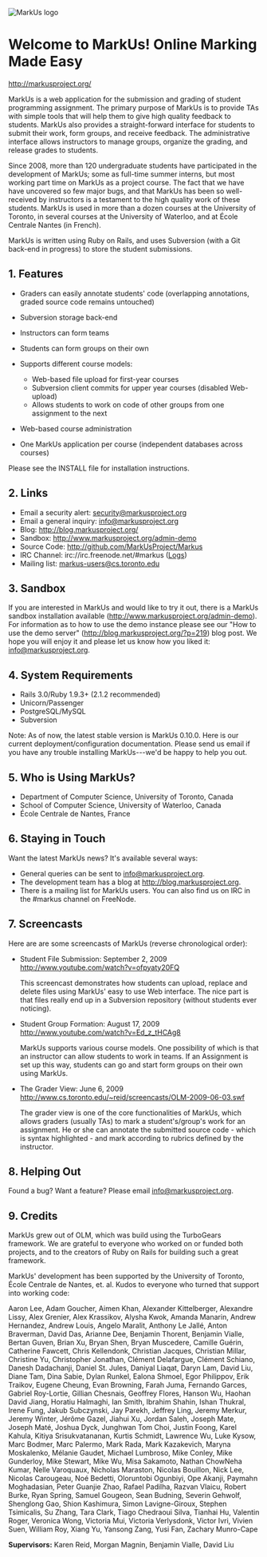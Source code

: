 ![MarkUs logo](http://markusproject.org/markus_logo_big.png)

Welcome to MarkUs! Online Marking Made Easy
===========================================

http://markusproject.org/

MarkUs is a web application for the submission and grading of student programming assignment. The primary purpose of MarkUs is to provide TAs with simple tools that will help them to give high quality feedback to students. MarkUs also provides a straight-forward interface for students to submit their work, form groups, and receive feedback. The administrative interface allows instructors to manage groups, organize the grading, and release grades to students.

Since 2008, more than 120 undergraduate students have participated in the development of MarkUs; some as full-time summer interns, but most working part time on MarkUs as a project course. The fact that we have have uncovered so few major bugs, and that MarkUs has been so well-received by instructors is a testament to the high quality work of these students. MarkUs is used in more than a dozen courses at the University of Toronto, in several courses at the University of Waterloo, and at École Centrale Nantes (in French).

MarkUs is written using Ruby on Rails, and uses Subversion (with a Git back-end in progress) to store the student submissions. 


## 1. Features

- Graders can easily annotate students' code (overlapping annotations, graded source code remains untouched)
- Subversion storage back-end
- Instructors can form teams
- Students can form groups on their own
- Supports different course models:

  - Web-based file upload for first-year courses
  - Subversion client commits for upper year courses (disabled Web-upload)
  - Allows students to work on code of other groups from one assignment to the next

- Web-based course administration
- One MarkUs application per course (independent databases across courses)

Please see the INSTALL file for installation instructions.


## 2. Links

- Email a security alert: <security@markusproject.org>
- Email a general inquiry: <info@markusproject.org>
- Blog: http://blog.markusproject.org/
- Sandbox: http://www.markusproject.org/admin-demo
- Source Code: http://github.com/MarkUsProject/Markus
- IRC Channel: irc://irc.freenode.net/#markus ([Logs](http://www.markusproject.org/irc/))
- Mailing list: <markus-users@cs.toronto.edu>


## 3. Sandbox

If you are interested in MarkUs and would like to try it out, there is a MarkUs sandbox installation available (http://www.markusproject.org/admin-demo). For information as to how to use the demo instance please see our "How to use the demo server" (http://blog.markusproject.org/?p=219) blog post. We hope you will enjoy it and please let us know how you liked it: info@markusproject.org.


## 4. System Requirements

- Rails 3.0/Ruby 1.9.3+ (2.1.2 recommended)
- Unicorn/Passenger
- PostgreSQL/MySQL
- Subversion

Note: As of now, the latest stable version is MarkUs 0.10.0. Here is our current
deployment/configuration documentation. Please send us email if you have any
trouble installing MarkUs---we'd be happy to help you out.


## 5. Who is Using MarkUs?

- Department of Computer Science, University of Toronto, Canada
- School of Computer Science, University of Waterloo, Canada
- École Centrale de Nantes, France


## 6. Staying in Touch

Want the latest MarkUs news? It's available several ways:

* General queries can be sent to <info@markusproject.org>.
* The development team has a blog at http://blog.markusproject.org.
* There is a mailing list for MarkUs users. You can also find us on IRC in the #markus channel on FreeNode.


## 7. Screencasts

Here are are some screencasts of MarkUs (reverse chronological order):

- Student File Submission: September 2, 2009 http://www.youtube.com/watch?v=ofpyaty20FQ

  This screencast demonstrates how students can upload, replace and delete
  files using MarkUs' easy to use Web interface. The nice part is that files
  really end up in a Subversion repository (without students ever noticing).

- Student Group Formation: August 17, 2009 http://www.youtube.com/watch?v=Ed_z_tHCAg8

  MarkUs supports various course models. One possibility of which is that an
  instructor can allow students to work in teams. If an Assignment is set up
  this way, students can go and start form groups on their own using MarkUs.

- The Grader View: June 6, 2009 http://www.cs.toronto.edu/~reid/screencasts/OLM-2009-06-03.swf

  The grader view is one of the core functionalities of MarkUs, which allows
  graders (usually TAs) to mark a student's/group's work for an assignment. He
  or she can annotate the submitted source code - which is syntax highlighted -
  and mark according to rubrics defined by the instructor.


## 8. Helping Out

Found a bug? Want a feature? Please email <info@markusproject.org>.


## 9. Credits

MarkUs grew out of OLM, which was build using the TurboGears framework. We are
grateful to everyone who worked on or funded both projects, and to the creators
of Ruby on Rails for building such a great framework.

MarkUs' development has been supported by the University of Toronto, École
Centrale de Nantes, et. al. Kudos to everyone who turned that support into
working code:

Aaron Lee, Adam Goucher, Aimen Khan, Alexander Kittelberger, Alexandre Lissy, Alex Grenier, Alex Krassikov, Alysha Kwok, Amanda Manarin, Andrew Hernandez, Andrew Louis, Angelo Maralit, Anthony Le Jallé, Anton Braverman, David Das, Arianne Dee, Benjamin Thorent, Benjamin Vialle, Bertan Guven, Brian Xu, Bryan Shen, Bryan Muscedere, Camille Guérin, Catherine Fawcett, Chris Kellendonk, Christian Jacques, Christian Millar, Christine Yu, Christopher Jonathan, Clément Delafargue, Clément Schiano, Danesh Dadachanji, Daniel St. Jules, Daniyal Liaqat, Daryn Lam, David Liu, Diane Tam, Dina Sabie, Dylan Runkel, Ealona Shmoel, Egor Philippov, Erik Traikov, Eugene Cheung, Evan Browning, Farah Juma, Fernando Garces, Gabriel Roy-Lortie, Gillian Chesnais, Geoffrey Flores, Hanson Wu, Haohan David Jiang, Horatiu Halmaghi, Ian Smith, Ibrahim Shahin, Ishan Thukral, Irene Fung, Jakub Subczynski, Jay Parekh, Jeffrey Ling, Jeremy Merkur, Jeremy Winter, Jérôme Gazel, Jiahui Xu, Jordan Saleh, Joseph Mate, Joseph Maté, Joshua Dyck, Junghwan Tom Choi, Justin Foong, Karel Kahula, Kitiya Srisukvatananan, Kurtis Schmidt, Lawrence Wu, Luke Kysow, Marc Bodmer, Marc Palermo, Mark Rada, Mark Kazakevich, Maryna Moskalenko, Mélanie Gaudet, Michael Lumbroso, Mike Conley, Mike Gunderloy, Mike Stewart, Mike Wu, Misa Sakamoto, Nathan ChowNeha Kumar, Nelle Varoquaux, Nicholas Maraston, Nicolas Bouillon, Nick Lee, Nicolas Carougeau, Noé Bedetti, Oloruntobi Ogunbiyi, Ope Akanji, Paymahn Moghadasian, Peter Guanjie Zhao, Rafael Padilha, Razvan Vlaicu, Robert Burke, Ryan Spring, Samuel Gougeon, Sean Budning, Severin Gehwolf, Shenglong Gao, Shion Kashimura, Simon Lavigne-Giroux, Stephen Tsimicalis, Su Zhang, Tara Clark, Tiago Chedraoui Silva, Tianhai Hu, Valentin Roger, Veronica Wong, Victoria Mui, Victoria Verlysdonk, Victor Ivri, Vivien Suen, William Roy, Xiang Yu, Yansong Zang, Yusi Fan, Zachary Munro-Cape

**Supervisors:** Karen Reid, Morgan Magnin, Benjamin Vialle, David Liu
